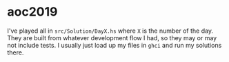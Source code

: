 # aoc2019

I've played all in `src/Solution/DayX.hs` where `X` is the number of the day. They are built from whatever development flow I had, so they may or may not include tests. I usually just load up my files in `ghci` and run my solutions there.